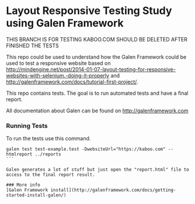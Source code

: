 # Layout Responsive Testing Study using Galen Framework

THIS BRANCH IS FOR TESTING KABOO.COM SHOULD BE DELETED AFTER FINISHED THE TESTS

This repo could be used to understand how the Galen Framework could be used to test a responsive website based on http://mindengine.net/post/2014-01-07-layout-testing-for-responsive-websites-with-selenium.-doing-it-properly and http://galenframework.com/docs/tutorial-first-project/.

This repo contains tests. The goal is to run automated tests and have a final report. 

All documentation about Galen can be found on http://galenframework.com

### Running Tests
To run the tests use this command.

````
galen test test-example.test -DwebsiteUrl="https://kaboo.com" --htmlreport ../reports
```

Galen generates a lot of stuff but just open the "report.html" file to access to the final report result.

### More info
[Galen Framework install](http://galenframework.com/docs/getting-started-install-galen/)
